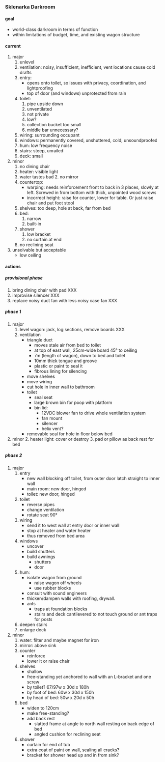 ### Sklenarka Darkroom

#### goal

- world-class darkroom in terms of function
- within limitations of budget, time, and existing wagon structure

#### current

1. major
    1. unlevel
    2. ventilation: noisy, insufficient, inefficient, vent locations cause cold drafts
    3. entry: 
        - opens onto toilet, so issues with privacy, coordination, and lightproofing
        - top of door (and windows) unprotected from rain
	 4. toilet: 
        1. pipe upside down
        2. unventilated
        3. not private
        4. low?
        5. collection bucket too small
        6. middle bar unnecessary?
    5. wiring: surrounding occupant
    6. windows: permanently covered, unshuttered, cold, unsoundproofed
    7. hum: low frequency noise 
    8. stairs: steep, unrailed
    9. deck: small
2. minor
    1. no dining chair
    2. heater: visible light
    3. water tastes bad
        2. no mirror
    4. countertop: 
        - warping: needs reinforcement front to back in 3 places, slowly at left. Screwed in from bottom with thick, unpointed wood screws
        - incorrect height: raise for counter, lower for table. Or just raise chair and put foot stool
    5. shelves: too deep, hole at back, far from bed
    6. bed: 
        1. narrow
        2. built-in
    7. shower
        1. low bracket
        2. no curtain at end
    8. no reclining seat
3. unsolvable but acceptable
    - low ceiling 

#### actions

##### provisional phase

1. bring dining chair with pad XXX
2. improvise silencer XXX
3. replace noisy duct fan with less noisy case fan XXX

##### phase 1

1. major
    1. level wagon: jack, log sections, remove boards XXX
    2. ventilation
        - triangle duct
            - moves stale air from bed to toilet 
            - at top of east wall, 25cm-wide board 45° to ceiling
            - 7m (length of wagon), down to bed and toilet
            - 10mm thick tongue and groove
            - plastic or paint to seal it
            - fibrous lining for silencing
        - move shelves
        - move wiring
        - cut hole in inner wall to bathroom
        - toilet
            - seal seat 
            - large brown bin for poop with platform
            - bin lid:
                - 12VDC blower fan to drive whole ventilation system
                - fan mount
                - silencer
                - helix vent?
        - removable seal for hole in floor below bed
2. minor
    2. heater light: cover or destroy
    3. pad or pillow as back rest for bed

##### phase 2 

1. major
    1. entry
        - new wall blocking off toilet, from outer door latch straight to inner wall
        - main room: new door, hinged
        - toilet: new door, hinged
    2. toilet
        - reverse pipes
        - change ventilation
        - rotate seat 90°
    3. wiring
        - send it to west wall at entry door or inner wall
        - stop at heater and water heater
        - thus removed from bed area
    4. windows 
        - uncover
        - build shutters
        - build awnings
            - shutters 
            - door
    5. hum:
        - isolate wagon from ground
            - raise wagon off wheels
            - use rubber blocks 
        - consult with sound engineers
        - thicken/dampen walls with roofing, drywall.
        - ants
            - traps at foundation blocks
            - stairs and deck cantilevered to not touch ground or ant traps for posts
    6. deepen stairs
    7. enlarge deck
2. minor
    1. water: filter and maybe magnet for iron
    2. mirror: above sink
    3. counter
        - reinforce
        - lower it or raise chair
    4. shelves
        - shallow
        - free-standing yet anchored to wall with an L-bracket and one screw
        - by toilet? 67/97w x 30d x 180h 
        - by foot of bed: 60w x 30d x 150h
        - by head of bed: 50w x 20d x 50h
    5. bed
        - widen to 120cm
        - make free-standing?
        - add back rest 
            - slatted frame at angle to north wall resting on back edge of bed
            - angled cushion for reclining seat
    6. shower
        - curtain for end of tub 
        - extra coat of paint on wall, sealing all cracks?
        - bracket for shower head up and in from sink?
   

